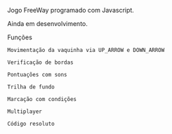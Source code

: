 Jogo FreeWay programado com Javascript.

Ainda em desenvolvimento.

Funções
   
   
    Movimentação da vaquinha via UP_ARROW e DOWN_ARROW
    
    Verificação de bordas
    
    Pontuações com sons
    
    Trilha de fundo
    
    Marcação com condições

    Multiplayer

    Código resoluto
